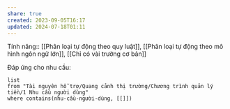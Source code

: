 ```yaml
---
share: true
created: 2023-09-05T16:17
updated: 2024-07-18T01:11
---
```

Tính năng:: [[Phân loại tự động theo quy luật]], [[Phân loại tự động theo mô hình ngôn ngữ lớn]], [[Chỉ có vài trường cơ bản]]

Đáp ứng cho nhu cầu:
```dataview
list
from "Tài nguyên hỗ trợ/Quang cảnh thị trường/Chương trình quản lý tiền/1 Nhu cầu người dùng" 
where contains(nhu-cầu-người-dùng, [[]])
```